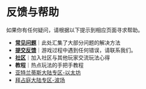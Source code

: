 # 反馈与帮助

如果你有任何疑问，请根据以下提示到相应页面寻求帮助。

* [**常见问题**](faq/)｜此处汇集了大部分问题的解决方法
* [**提交反馈**](https://evolutionland.zendesk.com/)｜游戏过程中遇到任何错误，请联系我们。
* [**社区**](community.md)｜加入社区与其他玩家交流玩法心得
*  **教程**｜热点玩法的手把手教程
  * [亚特兰蒂斯大陆专区-以太坊](../tutorials/atlantis-ethereum/)
  * [拜占庭大陆专区-波场](../tutorials/byzantine-tron/)

